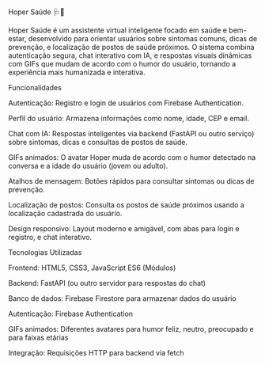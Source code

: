 Hoper Saúde 🩺💬

Hoper Saúde é um assistente virtual inteligente focado em saúde e bem-estar, desenvolvido para orientar usuários sobre sintomas comuns, dicas de prevenção, e localização de postos de saúde próximos. O sistema combina autenticação segura, chat interativo com IA, e respostas visuais dinâmicas com GIFs que mudam de acordo com o humor do usuário, tornando a experiência mais humanizada e interativa.

Funcionalidades

Autenticação: Registro e login de usuários com Firebase Authentication.

Perfil do usuário: Armazena informações como nome, idade, CEP e email.

Chat com IA: Respostas inteligentes via backend (FastAPI ou outro serviço) sobre sintomas, dicas e consultas de postos de saúde.

GIFs animados: O avatar Hoper muda de acordo com o humor detectado na conversa e a idade do usuário (jovem ou adulto).

Atalhos de mensagem: Botões rápidos para consultar sintomas ou dicas de prevenção.

Localização de postos: Consulta os postos de saúde próximos usando a localização cadastrada do usuário.

Design responsivo: Layout moderno e amigável, com abas para login e registro, e chat interativo.

Tecnologias Utilizadas

Frontend: HTML5, CSS3, JavaScript ES6 (Módulos)

Backend: FastAPI (ou outro servidor para respostas do chat)

Banco de dados: Firebase Firestore para armazenar dados do usuário

Autenticação: Firebase Authentication

GIFs animados: Diferentes avatares para humor feliz, neutro, preocupado e para faixas etárias

Integração: Requisições HTTP para backend via fetch
